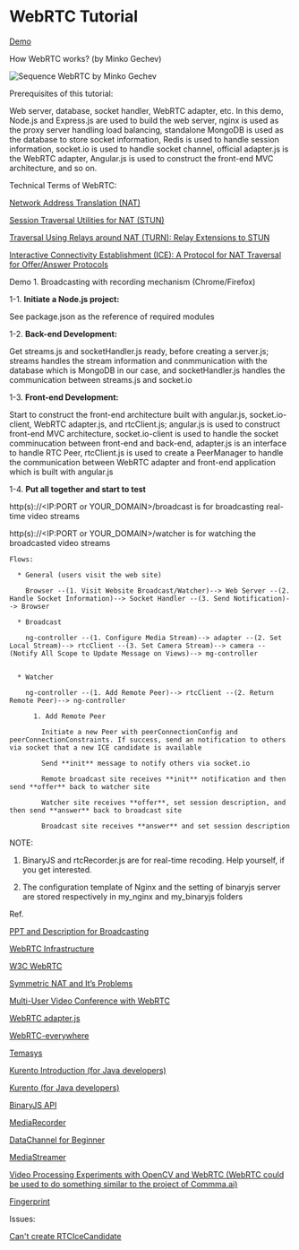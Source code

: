 # WebRTC Tutorial

[Demo](https://youtu.be/PkFrmtpGK8w)

How WebRTC works? (by Minko Gechev)

![Sequence WebRTC by Minko Gechev](http://blog.mgechev.com/images/yeoman-angular-webrtc/sequence-webrtc.png)

Prerequisites of this tutorial:
  
  Web server, database, socket handler, WebRTC adapter, etc. In this demo, Node.js and Express.js are used to build the web server, nginx is used as the proxy server handling load balancing, standalone MongoDB is used as the database to store socket information, Redis is used to handle session information, socket.io is used to handle socket channel, official adapter.js is the WebRTC adapter, Angular.js is used to construct the front-end MVC architecture, and so on.

Technical Terms of WebRTC:

  [Network Address Translation (NAT)](https://en.wikipedia.org/wiki/Network_address_translation)

  [Session Traversal Utilities for NAT (STUN)](https://tools.ietf.org/html/rfc5389)

  [Traversal Using Relays around NAT (TURN): Relay Extensions to STUN](https://tools.ietf.org/html/rfc5766)

  [Interactive Connectivity Establishment (ICE): A Protocol for NAT Traversal for Offer/Answer Protocols](https://tools.ietf.org/html/rfc5245)


Demo 1. Broadcasting with recording mechanism (Chrome/Firefox)

  1-1. **Initiate a Node.js project:**

  See package.json as the reference of required modules

  1-2. **Back-end Development:** 

  Get streams.js and socketHandler.js ready, before creating a server.js; streams handles the stream information and conmmunication with the database which is MongoDB in our case, and socketHandler.js handles the communication  between streams.js and socket.io

  1-3. **Front-end Development:**

  Start to construct the front-end architecture built with angular.js, socket.io-client, WebRTC adapter.js, and rtcClient.js; angular.js is used to construct front-end MVC architecture, socket.io-client is used to handle the socket comminucation between front-end and back-end, adapter.js is an interface to handle RTC Peer, rtcClient.js is used to create a PeerManager to handle the communication between WebRTC adapter and front-end application which is built with angular.js

  1-4. **Put all together and start to test**

  http(s)://\<IP:PORT or YOUR_DOMAIN\>/broadcast is for broadcasting real-time video streams

  http(s)://\<IP:PORT or YOUR_DOMAIN\>/watcher is for watching the broadcasted video streams

    Flows:
    
      * General (users visit the web site)

        Browser --(1. Visit Website Broadcast/Watcher)--> Web Server --(2. Handle Socket Information)--> Socket Handler --(3. Send Notification)--> Browser

      * Broadcast

        ng-controller --(1. Configure Media Stream)--> adapter --(2. Set Local Stream)--> rtcClient --(3. Set Camera Stream)--> camera --(Notify All Scope to Update Message on Views)--> mg-controller


      * Watcher

        ng-controller --(1. Add Remote Peer)--> rtcClient --(2. Return Remote Peer)--> ng-controller

          1. Add Remote Peer

            Initiate a new Peer with peerConnectionConfig and peerConnectionConstraints. If success, send an notification to others via socket that a new ICE candidate is available

            Send **init** message to notify others via socket.io

            Remote broadcast site receives **init** notification and then send **offer** back to watcher site

            Watcher site receives **offer**, set session description, and then send **answer** back to broadcast site

            Broadcast site receives **answer** and set session description


NOTE:

  1. BinaryJS and rtcRecorder.js are for real-time recoding. Help yourself, if you get interested.

  2. The configuration template of Nginx and the setting of binaryjs server are stored respectively in my_nginx and my_binaryjs folders

Ref.

[PPT and Description for Broadcasting](https://drive.google.com/open?id=0BzeAAvM5Ha9sclY5SzJjTGMwQkk)

[WebRTC Infrastructure](http://www.html5rocks.com/en/tutorials/webrtc/infrastructure/)

[W3C WebRTC](https://w3c.github.io/webrtc-pc/)

[Symmetric NAT and It’s Problems](http://www.think-like-a-computer.com/2011/09/19/symmetric-nat/)

[Multi-User Video Conference with WebRTC](http://blog.mgechev.com/2014/12/26/multi-user-video-conference-webrtc-angularjs-yeoman/)

[WebRTC adapter.js](https://github.com/sarandogou/webrtc/blob/master/samples/web/js/adapter.js)

[WebRTC-everywhere](https://github.com/sarandogou/webrtc-everywhere)

[Temasys](https://temasys.atlassian.net/wiki/display/TWPP/How+to+integrate+the+Temasys+WebRTC+Plugin+into+your+website)

[Kurento Introduction (for Java developers)](https://webrtchacks.com/kurento/)

[Kurento (for Java developers)](https://www.kurento.org/)

[BinaryJS API](https://github.com/binaryjs/binaryjs/blob/master/doc/api.md)

[MediaRecorder](https://developer.mozilla.org/en-US/docs/Web/API/MediaRecorder)

[DataChannel for Beginner](https://www.webrtc-experiment.com/docs/rtc-datachannel-for-beginners.html)

[MediaStreamer](https://github.com/muaz-khan/WebRTC-Experiment/blob/master/Pre-recorded-Media-Streaming/MediaStreamer.js)

[Video Processing Experiments with OpenCV and WebRTC (WebRTC could be used to do something similar to the project of Commma.ai)](https://github.com/concord-consortium/video-processing-experiments)

[Fingerprint](https://github.com/Valve/fingerprintjs)

Issues:

[Can't create RTCIceCandidate](https://github.com/sarandogou/webrtc-everywhere/issues/43)

